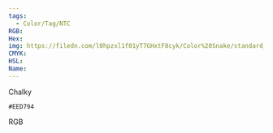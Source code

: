 ```yaml
---
tags:
  - Color/Tag/NTC
RGB:
Hex:
img: https://filedn.com/l0hpzxl1f01yT7GHxtF8cyk/Color%20Snake/standard_csv_to_svg//EED794.svg
CMYK:
HSL:
Name:
---
```

Chalky
```palette
#EED794
```
RGB

